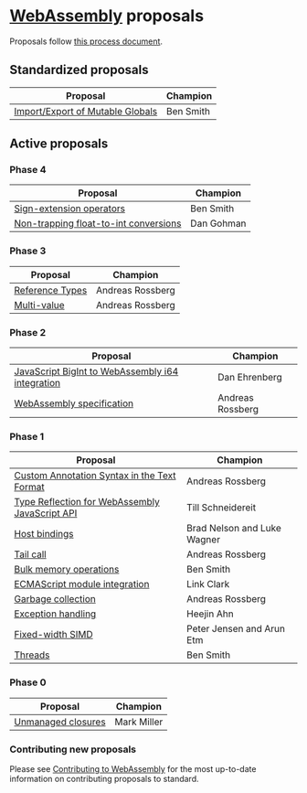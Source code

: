 # [WebAssembly](https://github.com/WebAssembly/spec) proposals

Proposals follow [this process document](https://github.com/WebAssembly/meetings/blob/master/process/phases.md).

## Standardized proposals

| Proposal                                                               | Champion    |
| -----------------------------------------------------------------------|-------------|
| [Import/Export of Mutable Globals][import_export_of_mutable_globals]   | Ben Smith   |

## Active proposals

### Phase 4

| Proposal                                                                       | Champion   |
| -------------------------------------------------------------------------------|------------|
| [Sign-extension operators][sign-extension_operators]                           | Ben Smith  |
| [Non-trapping float-to-int conversions][non-trapping_float-to-int_conversions] | Dan Gohman |

### Phase 3

| Proposal                           | Champion         |
| -----------------------------------|------------------|
| [Reference Types][reference_types] | Andreas Rossberg |
| [Multi-value][multi-value]         | Andreas Rossberg |

### Phase 2

| Proposal                                                                                             | Champion         |
| -----------------------------------------------------------------------------------------------------|------------------|
| [JavaScript BigInt to WebAssembly i64 integration][javascript_bigint_to_webassembly_i64_integration] | Dan Ehrenberg    |
| [WebAssembly specification][webassembly_specification]                                               | Andreas Rossberg |

### Phase 1

| Proposal                                                                                         | Champion                    |
| -------------------------------------------------------------------------------------------------|-----------------------------|
| [Custom Annotation Syntax in the Text Format][custom_annotation_syntax_in_the_text_format]       | Andreas Rossberg            |
| [Type Reflection for WebAssembly JavaScript API][type_reflection_for_webassembly_javascript_api] | Till Schneidereit           |
| [Host bindings][host_bindings]                                                                   | Brad Nelson and Luke Wagner |
| [Tail call][tail_call]                                                                           | Andreas Rossberg            |
| [Bulk memory operations][bulk_memory_operations]                                                 | Ben Smith                   |
| [ECMAScript module integration][ecmascript_module_integration]                                   | Link Clark                  |
| [Garbage collection][garbage_collection]                                                         | Andreas Rossberg            |
| [Exception handling][exception_handling]                                                         | Heejin Ahn                  |
| [Fixed-width SIMD][fixed-width_simd]                                                             | Peter Jensen and Arun Etm   |
| [Threads][threads]                                                                               | Ben Smith                   |

### Phase 0

| Proposal                                 | Champion    |
| -----------------------------------------|-------------|
| [Unmanaged closures][unmanaged_closures] | Mark Miller |

### Contributing new proposals

Please see [Contributing to WebAssembly](https://github.com/WebAssembly/spec/blob/master/Contributing.md) for the most up-to-date information on contributing proposals to standard.

[import_export_of_mutable_globals]: https://github.com/WebAssembly/mutable-global
[sign-extension_operators]: https://github.com/WebAssembly/sign-extension-ops/blob/master/proposals/sign-extension-ops/Overview.md
[non-trapping_float-to-int_conversions]: https://github.com/WebAssembly/nontrapping-float-to-int-conversions
[reference_types]: https://github.com/WebAssembly/reference-types
[multi-value]: https://github.com/WebAssembly/multi-value
[javascript_bigint_to_webassembly_i64_integration]: https://github.com/WebAssembly/JS-BigInt-integration 
[webassembly_specification]: https://github.com/WebAssembly/spec 
[custom_annotation_syntax_in_the_text_format]: https://github.com/WebAssembly/annotations/blob/master/proposals/annotations/Overview.md 
[type_reflection_for_webassembly_javascript_api]: https://github.com/webassembly/js-types/blob/master/proposals/js-types/Overview.md 
[host_bindings]: https://github.com/webassembly/host-bindings 
[tail_call]: https://github.com/webassembly/tail-call 
[bulk_memory_operations]: https://github.com/webassembly/bulk-memory-operations 
[ecmascript_module_integration]: https://github.com/webassembly/esm-integration 
[garbage_collection]: https://github.com/webassembly/gc/blob/master/proposals/gc/Overview.md 
[exception_handling]: https://github.com/webassembly/exception-handling/blob/master/proposals/Level-1.md 
[fixed-width_simd]: https://github.com/webassembly/simd/blob/master/proposals/simd/SIMD.md
[threads]: https://github.com/webassembly/threads/blob/master/proposals/threads/Overview.md
[unmanaged_closures]: https://github.com/WebAssembly/design/issues/1182
